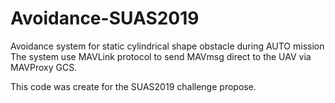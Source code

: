 # Avoidance-SUAS2019
Avoidance system for static cylindrical shape obstacle during AUTO mission The system use MAVLink protocol to send MAVmsg direct to the UAV via MAVProxy GCS.

This code was create for the SUAS2019 challenge propose.
